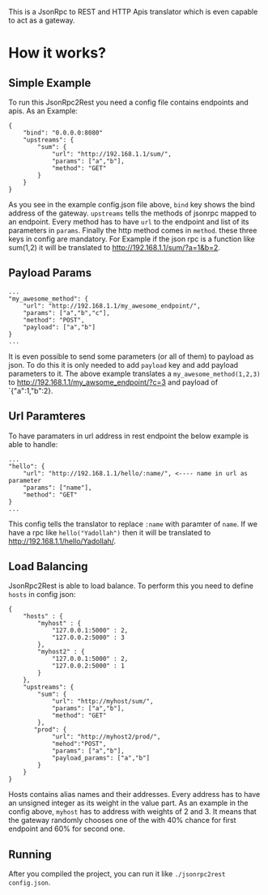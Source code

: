 This is a JsonRpc to REST and HTTP Apis translator which is even capable to act as a gateway.

# How it works?

## Simple Example
To run this JsonRpc2Rest you need a config file contains endpoints and apis. As an Example:
```
{
    "bind": "0.0.0.0:8080"
    "upstreams": {
        "sum": {
            "url": "http://192.168.1.1/sum/",
            "params": ["a","b"],
            "method": "GET"
        }
    }
}
```
As you see in the example config.json file above, `bind` key shows the bind address of the gateway. `upstreams` tells the methods of jsonrpc mapped to an endpoint. Every method has to have `url` to the endpoint and list of its parameters in `params`. Finally the http method comes in `method`. these three keys in config are mandatory.
For Example if the json rpc is a function like sum(1,2) it will be translated to http://192.168.1.1/sum/?a=1&b=2.

## Payload Params
```
...
"my_awesome_method": {
    "url": "http://192.168.1.1/my_awesome_endpoint/",
    "params": ["a","b","c"],
    "method": "POST",
    "payload": ["a","b"]
}
...
```

It is even possible to send some parameters (or all of them) to payload as json. To do this it is only needed to add `payload` key and add payload parameters to it. The above example translates a `my_awesome_method(1,2,3)` to http://192.168.1.1/my_awsome_endpoint/?c=3 and payload of `{"a":1,"b":2}.

## Url Paramteres

To have paramaters in url address in rest endpoint the below example is able to handle:
```
...
"hello": {
    "url": "http://192.168.1.1/hello/:name/", <---- name in url as parameter
    "params": ["name"],
    "method": "GET"
}
...
```
This config tells the translator to replace `:name` with paramter of `name`. If we have a rpc like `hello("Yadollah")` then it will be translated to http://192.168.1.1/hello/Yadollah/.

## Load Balancing

JsonRpc2Rest is able to load balance. To perform this you need to define `hosts` in config json:
```
{
    "hosts" : {
        "myhost" : {
            "127.0.0.1:5000" : 2,
            "127.0.0.2:5000" : 3
        },
        "myhost2" : {
            "127.0.0.1:5000" : 2,
            "127.0.0.2:5000" : 1
        }
    },
    "upstreams": {
        "sum": {
            "url": "http://myhost/sum/",
            "params": ["a","b"],
            "method": "GET"
        },
       "prod": {
            "url": "http://myhost2/prod/",
            "mehod":"POST",
            "params": ["a","b"],
            "payload_params": ["a","b"]
        }
    }
}
```
Hosts contains alias names and their addresses. Every address has to have an unsigned integer as its weight in the value part. As an example in the config above, `myhost` has to address with weights of 2 and 3. It means that the gateway randomly chooses one of the with 40% chance for first endpoint and 60% for second one.

## Running
After you compiled the project, you can run it like `./jsonrpc2rest config.json`.